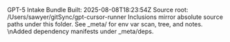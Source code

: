 GPT-5 Intake Bundle
Built: 2025-08-08T18:23:54Z
Source root: /Users/sawyer/gitSync/gpt-cursor-runner
Inclusions mirror absolute source paths under this folder.
See _meta/ for env var scan, tree, and notes.
\nAdded dependency manifests under _meta/deps.
